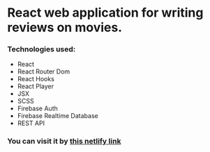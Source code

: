 # React web application for writing reviews on movies. #
### Technologies used: ###
* React
* React Router Dom
* React Hooks
* React Player
* JSX
* SCSS
* Firebase Auth
* Firebase Realtime Database
* REST API
### You can visit it by [this netlify link](https://review-app-ba.netlify.app/) ###

